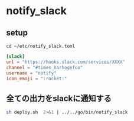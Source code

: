 # notify_slack
## setup
```
cd ~/etc/notify_slack.toml
```
``` notify_slack.toml
[slack]
url = "https://hooks.slack.com/services/XXXX"
channel = "#times_harhogefoo"
username = "notify"
icon_emoji = ":rocket:"
```
## 全ての出力をslackに通知する
```bash
sh deploy.sh  2>&1 | ../../go/bin/notify_slack
```

